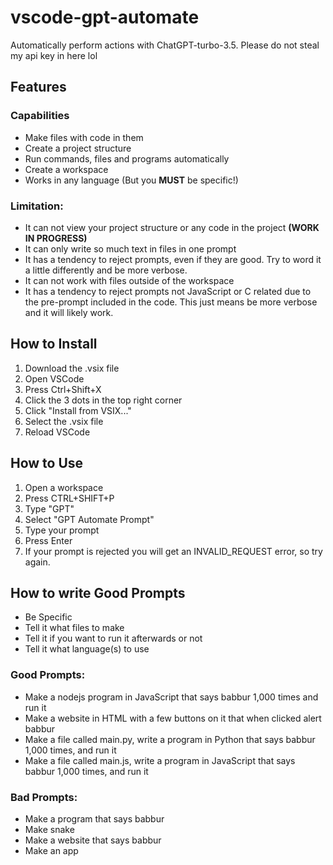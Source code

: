# vscode-gpt-automate

Automatically perform actions with ChatGPT-turbo-3.5. Please do not steal my api key in here lol

## Features

### Capabilities

-   Make files with code in them
-   Create a project structure
-   Run commands, files and programs automatically
-   Create a workspace
-   Works in any language (But you **MUST** be specific!)

### Limitation:

-   It can not view your project structure or any code in the project **(WORK IN PROGRESS)**
-   It can only write so much text in files in one prompt
-   It has a tendency to reject prompts, even if they are good. Try to word it a little differently and be more verbose.
-   It can not work with files outside of the workspace
-   It has a tendency to reject prompts not JavaScript or C related due to the pre-prompt included in the code. This just means be more verbose and it will likely work.

## How to Install

1. Download the .vsix file
2. Open VSCode
3. Press Ctrl+Shift+X
4. Click the 3 dots in the top right corner
5. Click "Install from VSIX..."
6. Select the .vsix file
7. Reload VSCode

## How to Use

1. Open a workspace
2. Press CTRL+SHIFT+P
3. Type "GPT"
4. Select "GPT Automate Prompt"
5. Type your prompt
6. Press Enter
7. If your prompt is rejected you will get an INVALID_REQUEST error, so try again.

## How to write Good Prompts

-   Be Specific
-   Tell it what files to make
-   Tell it if you want to run it afterwards or not
-   Tell it what language(s) to use

### Good Prompts:

-   Make a nodejs program in JavaScript that says babbur 1,000 times and run it
-   Make a website in HTML with a few buttons on it that when clicked alert babbur
-   Make a file called main.py, write a program in Python that says babbur 1,000 times, and run it
-   Make a file called main.js, write a program in JavaScript that says babbur 1,000 times, and run it

### Bad Prompts:

-   Make a program that says babbur
-   Make snake
-   Make a website that says babbur
-   Make an app
